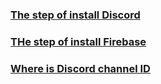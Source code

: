### [The step of install Discord](https://ithelp.ithome.com.tw/articles/10328428)   
### [THe step of install Firebase](https://ithelp.ithome.com.tw/articles/10335720)  
### [Where is Discord channel ID](https://support.discord.com/hc/en-us/articles/206346498-Where-can-I-find-my-User-Server-Message-ID-)  
